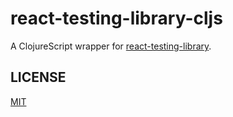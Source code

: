 # react-testing-library-cljs

A ClojureScript wrapper for [react-testing-library](https://github.com/testing-library/react-testing-library).

## LICENSE

[MIT](LICENSE)

